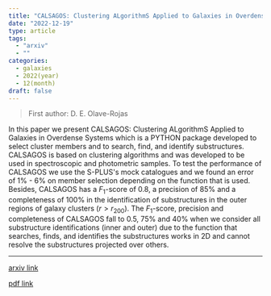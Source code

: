 ```yaml
---
title: "CALSAGOS: Clustering ALgorithmS Applied to Galaxies in Overdense Systems"
date: "2022-12-19"
type: article
tags:
  - "arxiv"
  - ""
categories:
  - galaxies
  - 2022(year)
  - 12(month)
draft: false
---
```


> First author: D. E. Olave-Rojas

 In this paper we present CALSAGOS: Clustering ALgorithmS Applied to Galaxies
in Overdense Systems which is a PYTHON package developed to select cluster
members and to search, find, and identify substructures. CALSAGOS is based on
clustering algorithms and was developed to be used in spectroscopic and
photometric samples. To test the performance of CALSAGOS we use the S-PLUS's
mock catalogues and we found an error of 1\% - 6\% on member selection
depending on the function that is used. Besides, CALSAGOS has a $F_1$-score of
0.8, a precision of 85\% and a completeness of 100\% in the identification of
substructures in the outer regions of galaxy clusters ($r > r_{200}$). The
$F_1$-score, precision and completeness of CALSAGOS fall to 0.5, 75\% and 40\%
when we consider all substructure identifications (inner and outer) due to the
function that searches, finds, and identifies the substructures works in 2D and
cannot resolve the substructures projected over others.

---
[arxiv link](http://arxiv.org/abs/2212.09451v1)

[pdf link](http://arxiv.org/pdf/2212.09451v1)